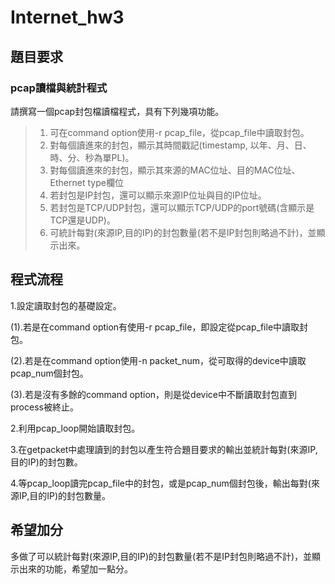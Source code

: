# Internet_hw3

## 題目要求
###   pcap讀檔與統計程式
請撰寫一個pcap封包檔讀檔程式，具有下列幾項功能。

>  1. 可在command option使用-r pcap_file，從pcap_file中讀取封包。
>  2. 對每個讀進來的封包，顯示其時間戳記(timestamp, 以年、月、日、時、分、秒為單PL)。
>  3. 對每個讀進來的封包，顯示其來源的MAC位址、目的MAC位址、Ethernet type欄位
>  4. 若封包是IP封包，還可以顯示來源IP位址與目的IP位址。
>  5. 若封包是TCP/UDP封包，還可以顯示TCP/UDP的port號碼(含顯示是TCP還是UDP)。
>  6. 可統計每對(來源IP,目的IP)的封包數量(若不是IP封包則略過不計)，並顯示出來。

## 程式流程

1.設定讀取封包的基礎設定。

(1).若是在command option有使用-r pcap_file，即設定從pcap_file中讀取封包。

(2).若是在command option使用-n packet_num，從可取得的device中讀取pcap_num個封包。

(3).若是沒有多餘的command option，則是從device中不斷讀取封包直到process被終止。

2.利用pcap_loop開始讀取封包。

3.在getpacket中處理讀到的封包以產生符合題目要求的輸出並統計每對(來源IP,目的IP)的封包數。

4.等pcap_loop讀完pcap_file中的封包，或是pcap_num個封包後，輸出每對(來源IP,目的IP)的封包數量。

## 希望加分

多做了可以統計每對(來源IP,目的IP)的封包數量(若不是IP封包則略過不計)，並顯示出來的功能，希望加一點分。

